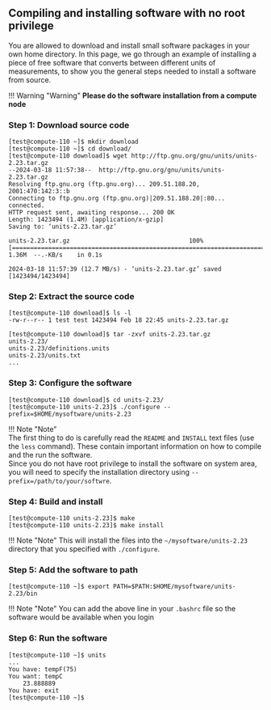 ## Compiling and installing software with no root privilege

You are allowed to download and install small software packages in your own home directory. In this page, we go through an example of installing a piece of free software that converts between different units of measurements, to show you the general steps needed to install a software from source.

!!! Warning "Warning"
    **Please do the software installation from a compute node**

### Step 1: Download source code
```
[test@compute-110 ~]$ mkdir download
[test@compute-110 ~]$ cd download/
[test@compute-110 download]$ wget http://ftp.gnu.org/gnu/units/units-2.23.tar.gz
--2024-03-18 11:57:38--  http://ftp.gnu.org/gnu/units/units-2.23.tar.gz
Resolving ftp.gnu.org (ftp.gnu.org)... 209.51.188.20, 2001:470:142:3::b
Connecting to ftp.gnu.org (ftp.gnu.org)|209.51.188.20|:80... connected.
HTTP request sent, awaiting response... 200 OK
Length: 1423494 (1.4M) [application/x-gzip]
Saving to: ‘units-2.23.tar.gz’

units-2.23.tar.gz                                 100%[==========================================================================================================>]   1.36M  --.-KB/s    in 0.1s    

2024-03-18 11:57:39 (12.7 MB/s) - ‘units-2.23.tar.gz’ saved [1423494/1423494]
```

### Step 2: Extract the source code
```
[test@compute-110 download]$ ls -l
-rw-r--r-- 1 test test 1423494 Feb 18 22:45 units-2.23.tar.gz

[test@compute-110 download]$ tar -zxvf units-2.23.tar.gz 
units-2.23/
units-2.23/definitions.units
units-2.23/units.txt
...
```

### Step 3: Configure the software
```
[test@compute-110 download]$ cd units-2.23/
[test@compute-110 units-2.23]$ ./configure --prefix=$HOME/mysoftware/units-2.23
```
!!! Note "Note"  
    The first thing to do is carefully read the `README` and `INSTALL` text files (use the `less` command). These contain important information on how to compile and the run the software.  
    Since you do not have root privilege to install the software on system area, you will need to specify the installation directory using `--prefix=/path/to/your/softwre`.  
 
### Step 4: Build and install
```
[test@compute-110 units-2.23]$ make
[test@compute-110 units-2.23]$ make install
```

!!! Note "Note"
    This will install the files into the `~/mysoftware/units-2.23` directory that you specified with `./configure`.

### Step 5: Add the software to path
```
[test@compute-110 ~]$ export PATH=$PATH:$HOME/mysoftware/units-2.23/bin
```
!!! Note "Note"
    You can add the above line in your `.bashrc` file so the software would be available when you login

### Step 6: Run the software
```
[test@compute-110 ~]$ units
...
You have: tempF(75)
You want: tempC
	23.888889
You have: exit
[test@compute-110 ~]$
```
